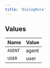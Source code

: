 ```yaml
---
title: 'DialogRole'
---
```



## Values

| Name    | Value   |
| ------- | ------- |
| `AGENT` | agent   |
| `USER`  | user    |